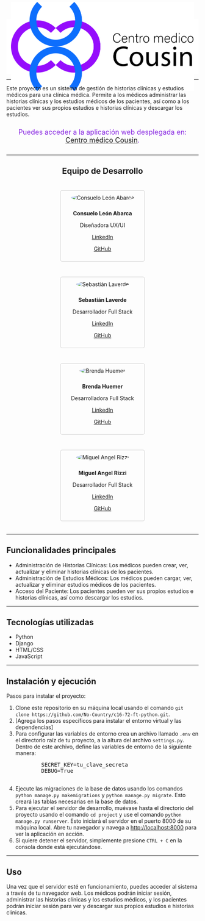 <style>
    .div-logo {
        display: flex;
        justify-content: center;
        align-items: center;
        height: 120px;
        background-color: white;
        padding: 12px;
    }
    .img-img {
        max-width: 100%;
        max-height: 100%;
    }
    .p-deploy{
        font-size:18px; 
        padding:10px;
        color:blueviolet;
        text-align:center;
    }
</style>

<div class="div-logo">
    <img src="./project/static_dev/images/logos/logo_png.png" class="img-logo" alt="Sebastián Laverde">
</div>


<hr>

<p>Este proyecto es un sistema de gestión de historias clínicas y estudios médicos para una clínica médica. Permite a los médicos administrar las historias clínicas y los estudios médicos de los pacientes, así como a los pacientes ver sus propios estudios e historias clínicas y descargar los estudios.</p>

<p class="p-deploy">Puedes acceder a la aplicación web desplegada en: <br> <a href="https://miguelrizzi.pythonanywhere.com/">Centro médico Cousin</a>.</p>
<hr>

<h2 class="h2-team">Equipo de Desarrollo</h2>
<style>
    .team {
        display: flex;
        flex-wrap: wrap;
        justify-content: center;
    }
    .team-member {
        flex: 0 0 200px;
        margin: 20px;
        padding: 10px;
        border: 1px solid #ccc;
        border-radius: 5px;
        text-align: center;
    }
    .team-member img {
        width: 150px;
        height: 150px;
        border-radius: 50%;
        object-fit: cover;
        margin-bottom: 10px;
    }
    .h2-team{
        text-align:center;
    }
</style>

<div class="team">
        <div class="team-member">
            <img src="https://media.licdn.com/dms/image/D4D03AQHEUMBZW5Xwdg/profile-displayphoto-shrink_800_800/0/1695943376792?e=1715212800&v=beta&t=_d6iyef9wZ_ndapJIcveQV4iksKU3szGPqRNCx4ejJE" alt="Consuelo León Abarca">
            <p><strong>Consuelo León Abarca</strong></p>
            <p>Diseñadora UX/UI</p>
            <p><a href="https://www.linkedin.com/in/consuelo-leon-abarca/">LinkedIn</a></p>
            <p><a href="https://github.com/consuelo0595">GitHub</a></p>
        </div>
        <div class="team-member">
            <img src="https://avatars.githubusercontent.com/u/151546685?v=4" alt="Sebastián Laverde">
            <p><strong>Sebastián Laverde</strong></p>
            <p>Desarrollador Full Stack</p>
            <p><a href="https://www.linkedin.com/in/sebastian-laverde-51a33715b/">LinkedIn</a></p>
            <p><a href="https://github.com/sbtn63">GitHub</a></p>
        </div>
        <div class="team-member">
            <img src="https://avatars.githubusercontent.com/u/89327840?v=4" alt="Brenda Huemer">
            <p><strong>Brenda Huemer</strong></p>
            <p>Desarrolladora Full Stack</p>
            <p><a href="https://github.com/brxndxz">LinkedIn</a></p>
            <p><a href="https://github.com/analopez">GitHub</a></p>
        </div>
        <div class="team-member">
            <img src="https://media.licdn.com/dms/image/D4D03AQGj9Hcc9uny1Q/profile-displayphoto-shrink_800_800/0/1704305853538?e=1715212800&v=beta&t=QTiOgUX7qXPp4Lg2BYj0qURK35hB1DWsX2RwUJ4dO3Y" alt="Miguel Angel Rizzi">
            <p><strong>Miguel Angel Rizzi</strong></p>
            <p>Desarrollador Full Stack</p>
            <p><a href="https://www.linkedin.com/in/miguel-angel-rizzi/">LinkedIn</a></p>
            <p><a href="https://github.com/MiguelRizzi">GitHub</a></p>
        </div>
</div>

<hr>

<h2>Funcionalidades principales</h2>
<ul>
        <li>Administración de Historias Clínicas: Los médicos pueden crear, ver, actualizar y eliminar historias clínicas de los pacientes.</li>
        <li>Administración de Estudios Médicos: Los médicos pueden cargar, ver, actualizar y eliminar estudios médicos de los pacientes.</li>
        <li>Acceso del Paciente: Los pacientes pueden ver sus propios estudios e historias clínicas, así como descargar los estudios.</li>
</ul>


<hr>

<h2>Tecnologías utilizadas</h2>
<ul>
        <li>Python</li>
        <li>Django</li>
        <li>HTML/CSS</li>
        <li>JavaScript</li>
</ul>

<hr>

<h2>Instalación y ejecución</h2>

<p>Pasos para instalar el proyecto:</p>

<ol>
    <li>Clone este repositorio en su máquina local usando el comando <code>git clone https://github.com/No-Country/c16-72-ft-python.git</code>.</li>
    <li>[Agrega los pasos específicos para instalar el entorno virtual y las dependencias]</li>
    <li>Para configurar las variables de entorno crea un archivo llamado <code>.env</code> en el directorio raíz de tu proyecto, a la altura del archivo <code>settings.py</code>. Dentro de este archivo, define las variables de entorno de la siguiente manera:<br>
    <pre>
        SECRET_KEY=tu_clave_secreta
        DEBUG=True
    </pre>
    </li>
    <li>Ejecute las migraciones de la base de datos usando los comandos <code>python manage.py makemigrations</code> y <code>python manage.py migrate</code>. Esto creará las tablas necesarias en la base de datos.</li>
    <li>Para ejecutar el servidor de desarrollo, muévase hasta el directorio del proyecto usando el comando <code>cd project</code> y use el comando <code>python manage.py runserver</code>. Esto iniciará el servidor en el puerto 8000 de su máquina local. Abre tu navegador y navega a <a href="http://localhost:8000">http://localhost:8000</a> para ver la aplicación en acción.</li>
    <li>Si quiere detener el servidor, simplemente presione <code>CTRL + C</code> en la consola donde está ejecutándose.</li>
</ol>

<hr>

<h2>Uso</h2>

<p>Una vez que el servidor esté en funcionamiento, puedes acceder al sistema a través de tu navegador web. Los médicos podrán iniciar sesión, administrar las historias clínicas y los estudios médicos, y los pacientes podrán iniciar sesión para ver y descargar sus propios estudios e historias clínicas.</p>


